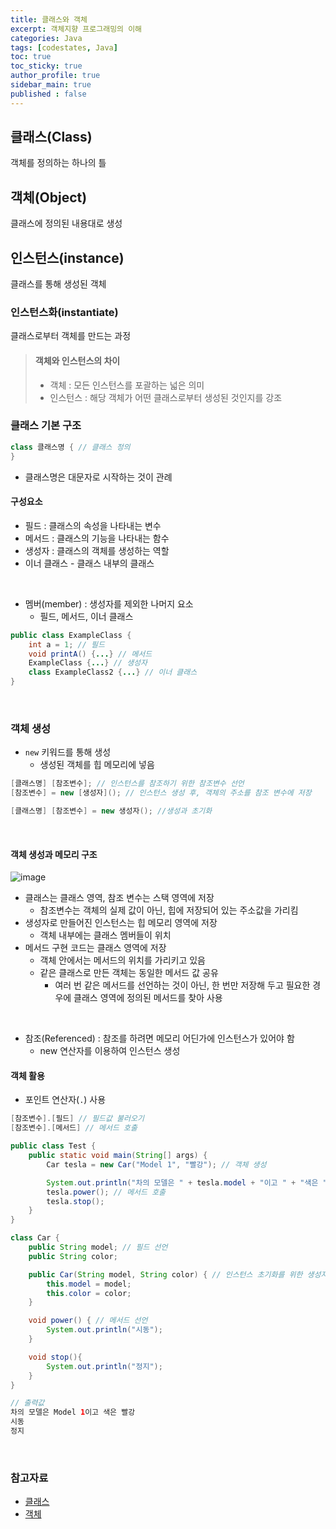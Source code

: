 ```yaml
---
title: 클래스와 객체
excerpt: 객체지향 프로그래밍의 이해
categories: Java
tags: [codestates, Java]
toc: true
toc_sticky: true
author_profile: true
sidebar_main: true
published : false
---
```


## 클래스(Class)
객체를 정의하는 하나의 틀

## 객체(Object)
클래스에 정의된 내용대로 생성

## 인스턴스(instance)
클래스를 통해 생성된 객체

### 인스턴스화(instantiate)
클래스로부터 객체를 만드는 과정

> #### 객체와 인스턴스의 차이
> - 객체 : 모든 인스턴스를 포괄하는 넓은 의미
> - 인스턴스 : 해당 객체가 어떤 클래스로부터 생성된 것인지를 강조

### 클래스 기본 구조
```java
class 클래스명 { // 클래스 정의
}
```
- 클래스명은 대문자로 시작하는 것이 관례

#### 구성요소

- 필드 : 클래스의 속성을 나타내는 변수
- 메서드 : 클래스의 기능을 나타내는 함수
- 생성자 : 클래스의 객체를 생성하는 역할
- 이너 클래스 - 클래스 내부의 클래스

<br>

- 멤버(member) : 생성자를 제외한 나머지 요소
  - 필드, 메서드, 이너 클래스

```java
public class ExampleClass {
	int a = 1; // 필드
	void printA() {...} // 메서드
	ExampleClass {...} // 생성자
	class ExampleClass2 {...} // 이너 클래스
} 
```
<br>

### 객체 생성
- ```new``` 키워드를 통해 생성
  - 생성된 객체를 힙 메모리에 넣음
```java
[클래스명] [참조변수]; // 인스턴스를 참조하기 위한 참조변수 선언
[참조변수] = new [생성자](); // 인스턴스 생성 후, 객체의 주소를 참조 변수에 저장

[클래스명] [참조변수] = new 생성자(); //생성과 초기화
```

<br>

#### 객체 생성과 메모리 구조

![image](https://github.com/JSooCha/JSooCha.github.io/assets/90169862/cf589bb2-bfc5-425c-9036-511ef8eec6e8)

- 클래스는 클래스 영역, 참조 변수는 스택 영역에 저장
  - 참조변수는 객체의 실제 값이 아닌, 힙에 저장되어 있는 주소값을 가리킴
- 생성자로 만들어진 인스턴스는 힙 메모리 영역에 저장
  - 객체 내부에는 클래스 멤버들이 위치
- 메서드 구현 코드는 클래스 영역에 저장
  - 객체 안에서는 메서드의 위치를 가리키고 있음
  - 같은 클래스로 만든 객체는 동일한 메서드 값 공유
    - 여러 번 같은 메서드를 선언하는 것이 아닌, 한 번만 저장해 두고 필요한 경우에 클래스 영역에 정의된 메서드를 찾아 사용

<br>

- 참조(Referenced) : 참조를 하려면 메모리 어딘가에 인스턴스가 있어야 함
  - new 연산자를 이용하여 인스턴스 생성
#### 객체 활용
- 포인트 연산자(```.```) 사용
```java
[참조변수].[필드] // 필드값 불러오기
[참조변수].[메서드] // 메서드 호출
```
```java
public class Test {
    public static void main(String[] args) {
        Car tesla = new Car("Model 1", "빨강"); // 객체 생성 

        System.out.println("차의 모델은 " + tesla.model + "이고 " + "색은 " + tesla.color); // 필드 호출
        tesla.power(); // 메서드 호출
        tesla.stop();
    }
}

class Car {
    public String model; // 필드 선언
    public String color;

    public Car(String model, String color) { // 인스턴스 초기화를 위한 생성자
        this.model = model;
        this.color = color;
    }

    void power() { // 메서드 선언
        System.out.println("시동");
    }

    void stop(){
        System.out.println("정지");
    }
}

// 출력값
차의 모델은 Model 1이고 색은 빨강
시동
정지
```

<br>

### 참고자료
- [클래스](http://wiki.hash.kr/index.php/%ED%81%B4%EB%9E%98%EC%8A%A4)
- [객체](http://wiki.hash.kr/index.php/%EA%B0%9D%EC%B2%B4)

